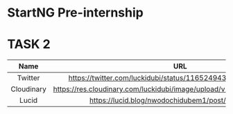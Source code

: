 # StartNG Pre-internship

# TASK 2 

| Name |  URL|
|:------:|:----------------:|
|Twitter| https://twitter.com/luckidubi/status/1165249430209159174?s=20                  |
|Cloudinary| https://res.cloudinary.com/luckidubi/image/upload/v1566578346/dubem.jpg               |
|Lucid|  https://lucid.blog/nwodochidubem1/post/1566650569                   |
